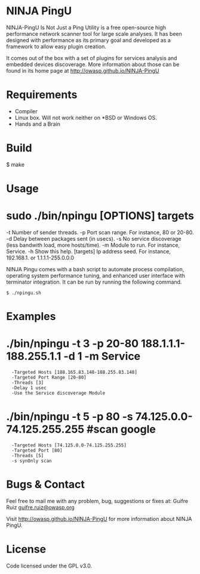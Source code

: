 NINJA PingU
===========
NINJA-PingU Is Not Just a Ping Utility is a free open-source high performance network scanner tool for large scale analyses. It has been designed with performance as its primary goal and developed as a framework to allow easy plugin creation.

It comes out of the box with a set of plugins for services analysis and embedded devices discoverage. More information about those can be found in its home page at http://owasp.github.io/NINJA-PingU


Requirements
============

 - Compiler
 - Linux box. Will not work neither on *BSD or Windows OS.
 - Hands and a Brain


Build
=====

$ make


Usage
=====

 #  sudo ./bin/npingu [OPTIONS] targets

 -t	Number of sender threads.
 -p	Port scan range. For instance, 80 or 20-80.
 -d	Delay between packages sent (in usecs).
 -s	No service discoverage (less bandwith load, more hosts/time).
 -m	Module to run. For instance, Service.
 -h	Show this help.
 [targets] Ip address seed. For instance, 192.168.1. or 1.1.1.1-255.0.0.0


 NINJA Pingu comes with a bash script to automate process compilation, operating system performance tuning, and enhanced user interface with terminator integration. It can be run by running the following command.
 	
 	$ ./npingu.sh


Examples
========

   # ./bin/npingu -t 3 -p 20-80 188.1.1.1-188.255.1.1 -d 1 -m Service

      -Targeted Hosts [188.165.83.148-188.255.83.148]
      -Targeted Port Range [20-80]
      -Threads [3]
      -Delay 1 usec
      -Use the Service discoverage Module


   #  ./bin/npingu -t 5 -p 80 -s 74.125.0.0-74.125.255.255 #scan google

      -Targeted Hosts [74.125.0.0-74.125.255.255]
      -Targeted Port [80]
      -Threads [5]
      -s synOnly scan

Bugs & Contact
==============

Feel free to mail me with any problem, bug, suggestions or fixes at:
Guifre Ruiz <guifre.ruiz@owasp.org>

Visit http://owasp.github.io/NINJA-PingU for more information about NINJA PingU.

License
==============

Code licensed under the GPL v3.0.

